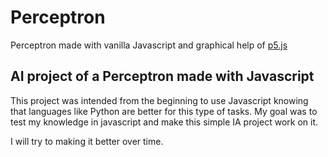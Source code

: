 # Perceptron

Perceptron made with vanilla Javascript and graphical help of [p5.js](https://p5js.org/)

## AI project of a Perceptron made with Javascript

This project was intended from the beginning to use Javascript knowing that languages like Python are better for this type of tasks.
My goal was to test my knowledge in javascript and make this simple IA project work on it.

I will try to making it better over time.


